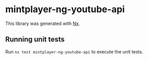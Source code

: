 # mintplayer-ng-youtube-api

This library was generated with [Nx](https://nx.dev).

## Running unit tests

Run `nx test mintplayer-ng-youtube-api` to execute the unit tests.
